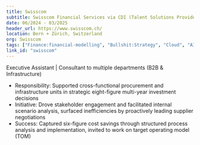 ```yaml
---
title: Swisscom
subtitle: Swisscom Financial Services via CDI (Talent Solutions Provider)
date: 06/2024 - 03/2025
header_url: https://www.swisscom.ch/
location: Bern + Zürich, Switzerland
org: Swisscom
tags: ["Finance:financial-modelling", "Bullshit:Strategy", "Cloud", "AI"]
link_id: "swisscom"
---
```

Executive Assistant | Consultant to multiple departments (B2B & Infrastructure)
- Responsibility: Supported cross-functional procurement and infrastructure units in strategic eight-figure multi-year investment decisions
- Initiative: Drove stakeholder engagement and facilitated internal scenario analysis, surfaced inefficiencies by proactively leading supplier negotiations
- Success: Captured six-figure cost savings through structured process analysis and implementation, invited to work on target operating model (TOM)
